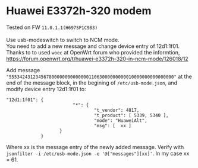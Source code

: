 # Huawei E3372h-320 modem

Tested on FW `11.0.1.1(H697SP1C983)`\
\
Use usb-modeswitch to switch to NCM mode.\
You need to add a new message and change device entry of 12d1:1f01.\
Thanks to to used `woec` at OpenWrt forum who provided the informtion, https://forum.openwrt.org/t/huawei-e3372h-320-in-ncm-mode/126018/12

Add message `"55534243123456780000000000000011063000000000010000000000000000"` at the end of the message block, in the begining of `/etc/usb-mode.json`, and modify device entry 12d1:1f01 to:
```
"12d1:1f01": {
                         "*": {
                                 "t_vendor": 4817,
                                 "t_product": [ 5339, 5340 ],
                                 "mode": "HuaweiAlt",
                                 "msg": [  xx ]
                    }
             }
```
Where xx is the message entry of the newly added message. Verify with `jsonfilter -i /etc/usb-mode.json -e '@["messages"][xx]'`. In my case xx = 61.
